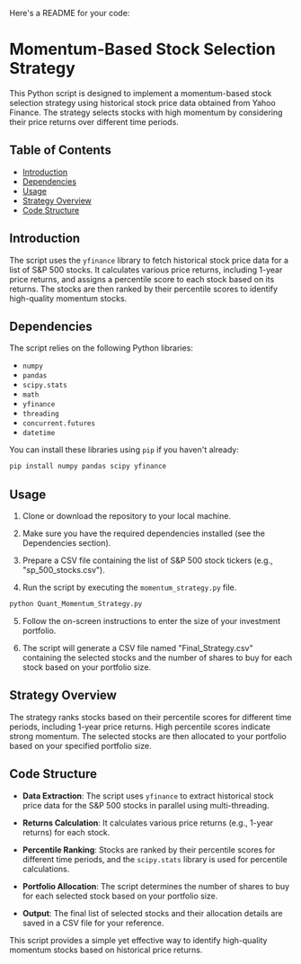 Here's a README for your code:

# Momentum-Based Stock Selection Strategy

This Python script is designed to implement a momentum-based stock selection strategy using historical stock price data obtained from Yahoo Finance. The strategy selects stocks with high momentum by considering their price returns over different time periods.

## Table of Contents
- [Introduction](#introduction)
- [Dependencies](#dependencies)
- [Usage](#usage)
- [Strategy Overview](#strategy-overview)
- [Code Structure](#code-structure)

## Introduction

The script uses the `yfinance` library to fetch historical stock price data for a list of S&P 500 stocks. It calculates various price returns, including 1-year price returns, and assigns a percentile score to each stock based on its returns. The stocks are then ranked by their percentile scores to identify high-quality momentum stocks.

## Dependencies

The script relies on the following Python libraries:

- `numpy`
- `pandas`
- `scipy.stats`
- `math`
- `yfinance`
- `threading`
- `concurrent.futures`
- `datetime`

You can install these libraries using `pip` if you haven't already:

```bash
pip install numpy pandas scipy yfinance
```

## Usage

1. Clone or download the repository to your local machine.

2. Make sure you have the required dependencies installed (see the Dependencies section).

3. Prepare a CSV file containing the list of S&P 500 stock tickers (e.g., "sp_500_stocks.csv").

4. Run the script by executing the `momentum_strategy.py` file.

```bash
python Quant_Momentum_Strategy.py
```

5. Follow the on-screen instructions to enter the size of your investment portfolio.

6. The script will generate a CSV file named "Final_Strategy.csv" containing the selected stocks and the number of shares to buy for each stock based on your portfolio size.

## Strategy Overview

The strategy ranks stocks based on their percentile scores for different time periods, including 1-year price returns. High percentile scores indicate strong momentum. The selected stocks are then allocated to your portfolio based on your specified portfolio size.

## Code Structure

- **Data Extraction**: The script uses `yfinance` to extract historical stock price data for the S&P 500 stocks in parallel using multi-threading.

- **Returns Calculation**: It calculates various price returns (e.g., 1-year returns) for each stock.

- **Percentile Ranking**: Stocks are ranked by their percentile scores for different time periods, and the `scipy.stats` library is used for percentile calculations.

- **Portfolio Allocation**: The script determines the number of shares to buy for each selected stock based on your portfolio size.

- **Output**: The final list of selected stocks and their allocation details are saved in a CSV file for your reference.

This script provides a simple yet effective way to identify high-quality momentum stocks based on historical price returns.

